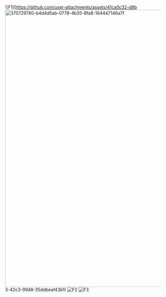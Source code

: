 ![F1](https://github.com/user-attachments/assets/41ca0c32-d8b<img width="1345" height="893" alt="370729780-b4d4d5ab-0778-4b35-8fa8-164447146a7f" src="https://github.com/user-attachments/assets/411a7d16-b8e1-4511-b715-26505e85e2ac" />
3-42c3-9948-35ddbeaf43b1)
![F2](https://github.com/user-attachments/assets/f043d688-15d0-425e-879b-39bb77d6e7a7)
![F3](https://github.com/user-attachments/assets/5d1d33f3-7bb5-426a-bce5-f9a5e0864f34)
